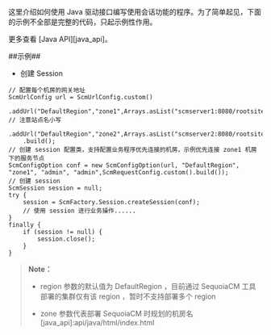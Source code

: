 这里介绍如何使用 Java 驱动接口编写使用会话功能的程序。为了简单起见，下面的示例不全部是完整的代码，只起示例性作用。
    
更多查看 [Java API][java_api]。

##示例##
* 创建 Session

```lang-javascript
// 配置每个机房的网关地址
ScmUrlConfig url = ScmUrlConfig.custom()
	.addUrl("DefaultRegion","zone1",Arrays.asList("scmserver1:8080/rootsite")) // 注意站点名小写
	.addUrl("DefaultRegion","zone2",Arrays.asList("scmserver2:8080/rootsite"))
	.build();
// 创建 session 配置类，支持配置业务程序优先连接的机房，示例优先连接 zone1 机房下的服务节点
ScmConfigOption conf = new ScmConfigOption(url, "DefaultRegion", "zone1", "admin", "admin",ScmRequestConfig.custom().build());
// 创建 session
ScmSession session = null;
try {
	session = ScmFactory.Session.createSession(conf);
	// 使用 session 进行业务操作......
}
finally {
	if (session != null) {
		session.close();
	}
}
```
>  **Note：**
>
>  * region 参数的默认值为 DefaultRegion ，目前通过 SequoiaCM 工具部署的集群仅有该 region ，暂时不支持部署多个 region
>
>  * zone 参数代表部署 SequoiaCM 时规划的机房名
[java_api]:api/java/html/index.html